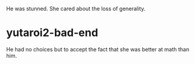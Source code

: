 He was stunned. She cared about the loss of generality.

# yutaroi2-bad-end
He had no choices but to accept the fact that she was better at math than him.
